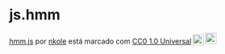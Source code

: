 # js.hmm
<p xmlns:cc="http://creativecommons.org/ns#" xmlns:dct="http://purl.org/dc/terms/"><a property="dct:title" rel="cc :attributionURL" href="https://nikol36.github.io/js.hmm/">hmm.js</a> por <a rel="cc:attributionURL dct:creator" property="cc:attributionName" href ="https://github.com/nikol36">nkole</a> está marcado com <a href="https://creativecommons.org/publicdomain/zero/1.0/?ref=chooser-v1" target=" _blank" rel="license noopener noreferrer" style="display:inline-block;">CC0 1.0 Universal<img style="height:22px!important;margin-left:3px;vertical-align:text-bottom;" src="https://mirrors.creativecommons.org/presskit/icons/cc.svg?ref=chooser-v1" alt=""><img style="height:22px!important;margin-left:3px;vertical -align: texto inferior;" src="https://mirrors.creativecommons.org/presskit/icons/zero.svg?ref=chooser-v1" alt=""></a></p>
